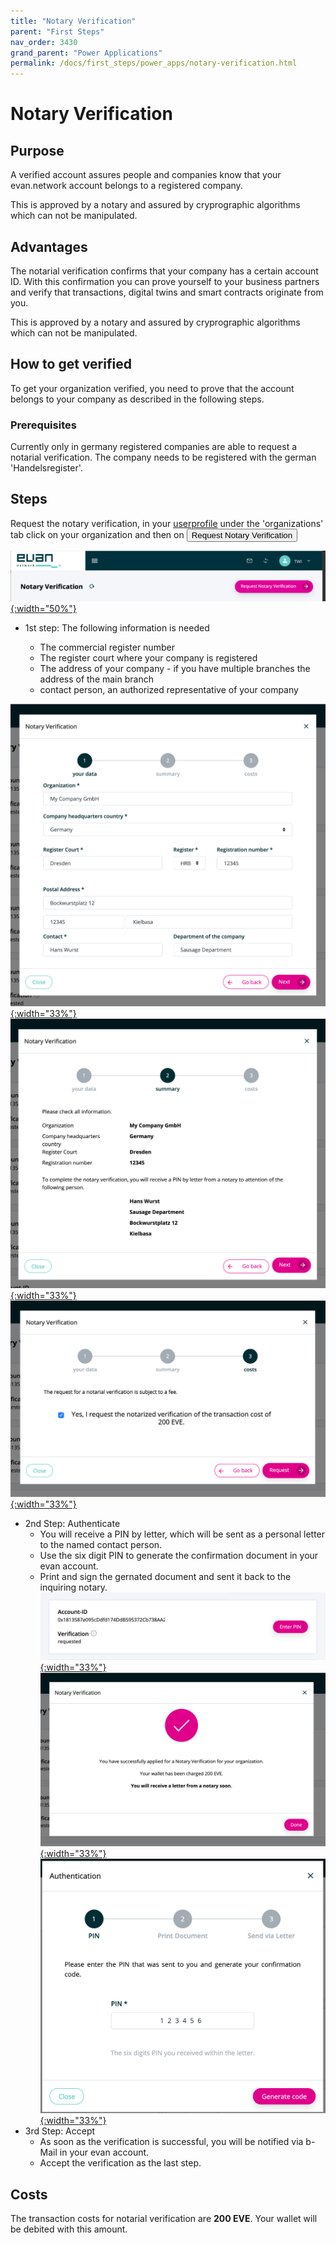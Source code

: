 ```yaml
---
title: "Notary Verification"
parent: "First Steps"
nav_order: 3430
grand_parent: "Power Applications"
permalink: /docs/first_steps/power_apps/notary-verification.html
---
```


# Notary Verification

## Purpose

A verified account assures people and companies know that your evan.network account belongs to a registered company.

This is approved by a notary and assured by cryprographic algorithms which can not be manipulated.

## Advantages

The notarial verification confirms that your company has a certain account ID.
With this confirmation you can prove yourself to your business partners and verify that transactions, digital twins and smart contracts originate from you.

This is approved by a notary and assured by cryprographic algorithms which can not be manipulated.

## How to get verified

To get your organization verified, you need to prove that the account belongs to your company as described in the following steps.

### Prerequisites
Currently only in germany registered companies are able to request a notarial verification. The company needs to be registered with the german 'Handelsregister'.

## Steps
Request the notary verification, in your [userprofile](https://dashboard.evan.network/#/dashboard.vue.evan/profile.vue.evan/organizations.evan) under the 'organizations' tab click on your organization and then on <button>Request Notary Verification</button>

[![initiate verification](../img/notary_verification_step1.png){:width="50%"}](../img/notary_verification_step1.png)

- 1st step: The following information is needed

  - The commercial register number
  - The register court where your company is registered
  - The address of your company - if you have multiple branches the address of the main branch
  - contact person, an authorized representative of your company

[![initiate verification](../img/notary_verification_step2.png){:width="33%"}](../img/notary_verification_step2.png)
[![initiate verification](../img/notary_verification_step3.png){:width="33%"}](../img/notary_verification_step3.png)
[![initiate verification](../img/notary_verification_step4.png){:width="33%"}](../img/notary_verification_step4.png)
- 2nd Step: Authenticate
  - You will receive a PIN by letter, which will be sent as a personal letter to the named contact person.
  - Use the six digit PIN to generate the confirmation document in your evan account.
  - Print and sign the gernated document and sent it back to the inquiring notary.
[![initiate verification](../img/notary_verification_step6.png){:width="33%"}](../img/notary_verification_step5.png)
[![initiate verification](../img/notary_verification_step5.png){:width="33%"}](../img/notary_verification_step6.png)
[![initiate verification](../img/notary_verification_step7.png){:width="33%"}](../img/notary_verification_ste7.png)
- 3rd Step: Accept
  - As soon as the verification is successful, you will be notified via b-Mail in your evan account.
  - Accept the verification as the last step.

## Costs
The transaction costs for notarial verification are **200 EVE**. Your wallet will be debited with this amount.
